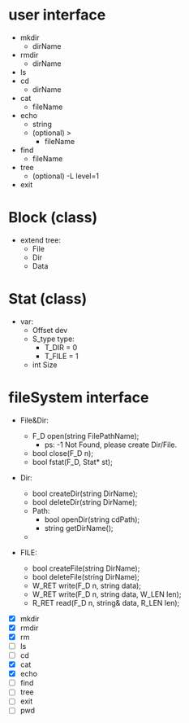 # user interface

-   mkdir
    -   dirName
-   rmdir
    -   dirName
-   ls
-   cd
    -   dirName
-   cat
    -   fileName
-   echo
    -   string
    -   (optional) >
        -   fileName
-   find
    -   fileName
-   tree
    -   (optional) -L level=1
-   exit

# Block (class)

-   extend tree:
    -   File
    -   Dir
    -   Data

# Stat (class)

-   var:
    -   Offset dev
    -   S_type type:
        -   T_DIR = 0
        -   T_FILE = 1
    -   int Size

# fileSystem interface

-   File&Dir:
    -   F_D open(string FilePathName);
        -   ps: -1 Not Found, please create Dir/File.
    -   bool close(F_D n);
    -   bool fstat(F_D, Stat* st);

-   Dir:
    -   bool createDir(string DirName);
    -   bool deleteDir(string DirName);
    -   Path:
        -   bool openDir(string cdPath);
        -   string getDirName();
    -   
-   FILE: 
    -   bool createFile(string DirName);
    -   bool deleteFile(string DirName);
    -   W_RET write(F_D n, string data);
    -   W_RET write(F_D n, string data, W_LEN len);
    -   R_RET read(F_D n, string& data, R_LEN len);

- [x] mkdir
- [x] rmdir
- [x] rm
- [ ] ls
- [ ] cd
- [x] cat
- [x] echo
- [ ] find
- [ ] tree
- [ ] exit
- [ ] pwd